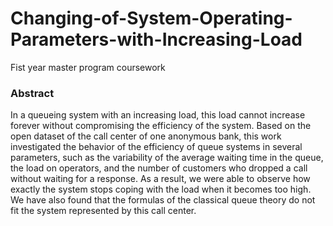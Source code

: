 # Changing-of-System-Operating-Parameters-with-Increasing-Load
Fist year master program coursework

### Abstract

In a queueing system with an increasing load, this load cannot increase forever without compromising the efficiency of the system. Based on the open dataset of the call center of one anonymous bank, this work investigated the behavior of the efficiency of queue systems in several parameters, such as the variability of the average waiting time in the queue, the load on operators, and the number of customers who dropped a call without waiting for a response. As a result, we were able to observe how exactly the system stops coping with the load when it becomes too high. We have also found that the formulas of the classical queue theory do not fit the system represented by this call center.

